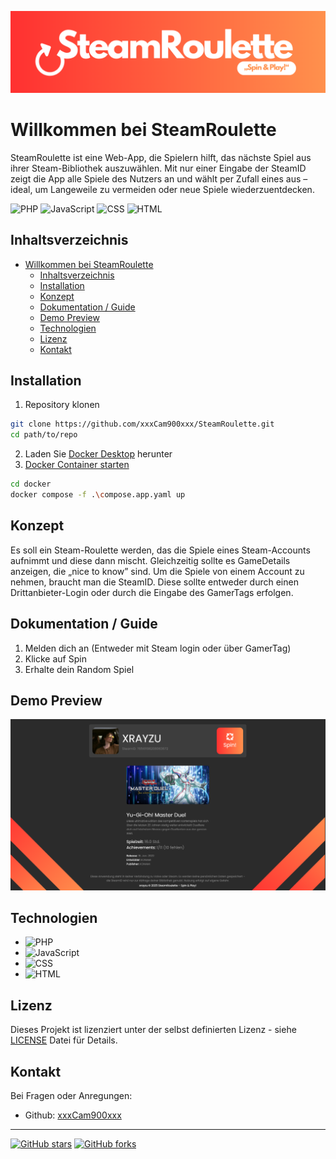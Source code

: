 ![SteamRoulette Banner](/images/SteamRoulette%20Banner.png)

# Willkommen bei SteamRoulette
SteamRoulette ist eine Web-App, die Spielern hilft, das nächste Spiel aus ihrer Steam-Bibliothek auszuwählen. Mit nur einer Eingabe der SteamID zeigt die App alle Spiele des Nutzers an und wählt per Zufall eines aus – ideal, um Langeweile zu vermeiden oder neue Spiele wiederzuentdecken.

![PHP](https://img.shields.io/badge/PHP-8.2-blue) ![JavaScript](https://img.shields.io/badge/JavaScript-ES6-yellow) ![CSS](https://img.shields.io/badge/CSS3-blue) ![HTML](https://img.shields.io/badge/HTML5-orange)

## Inhaltsverzeichnis
- [Willkommen bei SteamRoulette](#willkommen-bei-steamroulette)
  - [Inhaltsverzeichnis](#inhaltsverzeichnis)
  - [Installation](#installation)
  - [Konzept](#konzept)
  - [Dokumentation / Guide](#dokumentation--guide)
  - [Demo Preview](#demo-preview)
  - [Technologien](#technologien)
  - [Lizenz](#lizenz)
  - [Kontakt](#kontakt)

## Installation
1. Repository klonen
```bash
git clone https://github.com/xxxCam900xxx/SteamRoulette.git
cd path/to/repo
```
2. Laden Sie [Docker Desktop](https://www.docker.com/products/docker-desktop/) herunter
3. [Docker Container starten](/docker/README.md)
```bash
cd docker
docker compose -f .\compose.app.yaml up
```

## Konzept
Es soll ein Steam-Roulette werden, das die Spiele eines Steam-Accounts aufnimmt und diese dann mischt. Gleichzeitig sollte es GameDetails anzeigen, die „nice to know” sind. Um die Spiele von einem Account zu nehmen, braucht man die SteamID. Diese sollte entweder durch einen Drittanbieter-Login oder durch die Eingabe des GamerTags erfolgen.

## Dokumentation / Guide
1. Melden dich an (Entweder mit Steam login oder über GamerTag)
2. Klicke auf Spin
3. Erhalte dein Random Spiel

## Demo Preview
![](/images/DemoPreview.png)

## Technologien
- ![PHP](https://img.shields.io/badge/PHP-8.2-blue)
- ![JavaScript](https://img.shields.io/badge/JavaScript-ES6-yellow)
- ![CSS](https://img.shields.io/badge/CSS3-blue)
- ![HTML](https://img.shields.io/badge/HTML5-orange)

## Lizenz
Dieses Projekt ist lizenziert unter der selbst definierten Lizenz - siehe [LICENSE](/LICENSE) Datei für Details.

## Kontakt
Bei Fragen oder Anregungen:
- Github: [xxxCam900xxx](https://github.com/xxxCam900xxx)

---

[![GitHub stars](https://img.shields.io/github/stars/xxxCam900xxx/SteamRoulette?style=social)](https://github.com/xxxCam900xxx/SteamRoulette/stargazers) [![GitHub forks](https://img.shields.io/github/forks/xxxCam900xxx/SteamRoulette?style=social)](https://github.com/xxxCam900xxx/SteamRoulette/network)
